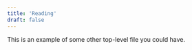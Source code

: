 ```yaml
---
title: 'Reading'
draft: false
---
```


This is an example of some other top-level file you could have. 

